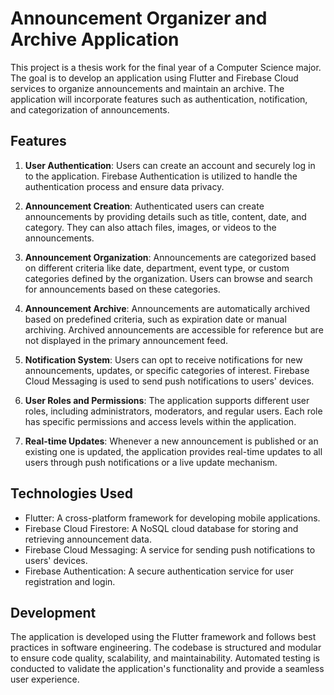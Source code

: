# Announcement Organizer and Archive Application

This project is a thesis work for the final year of a Computer Science major. The goal is to develop an application using Flutter and Firebase Cloud services to organize announcements and maintain an archive. The application will incorporate features such as authentication, notification, and categorization of announcements.

## Features

1. **User Authentication**: Users can create an account and securely log in to the application. Firebase Authentication is utilized to handle the authentication process and ensure data privacy.

2. **Announcement Creation**: Authenticated users can create announcements by providing details such as title, content, date, and category. They can also attach files, images, or videos to the announcements.

3. **Announcement Organization**: Announcements are categorized based on different criteria like date, department, event type, or custom categories defined by the organization. Users can browse and search for announcements based on these categories.

4. **Announcement Archive**: Announcements are automatically archived based on predefined criteria, such as expiration date or manual archiving. Archived announcements are accessible for reference but are not displayed in the primary announcement feed.

5. **Notification System**: Users can opt to receive notifications for new announcements, updates, or specific categories of interest. Firebase Cloud Messaging is used to send push notifications to users' devices.

6. **User Roles and Permissions**: The application supports different user roles, including administrators, moderators, and regular users. Each role has specific permissions and access levels within the application.

7. **Real-time Updates**: Whenever a new announcement is published or an existing one is updated, the application provides real-time updates to all users through push notifications or a live update mechanism.


## Technologies Used

- Flutter: A cross-platform framework for developing mobile applications.
- Firebase Cloud Firestore: A NoSQL cloud database for storing and retrieving announcement data.
- Firebase Cloud Messaging: A service for sending push notifications to users' devices.
- Firebase Authentication: A secure authentication service for user registration and login.

## Development

The application is developed using the Flutter framework and follows best practices in software engineering. The codebase is structured and modular to ensure code quality, scalability, and maintainability. Automated testing is conducted to validate the application's functionality and provide a seamless user experience.
